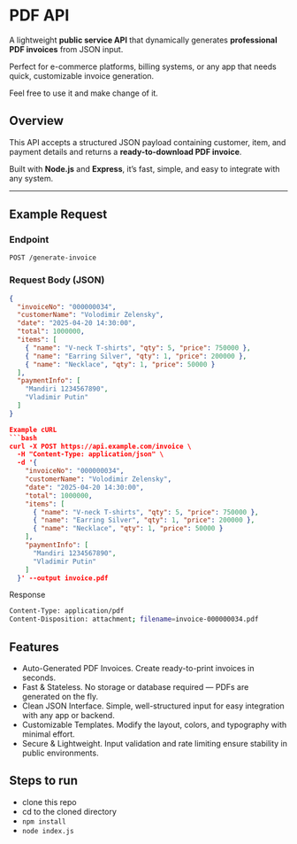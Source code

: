 # PDF API
A lightweight **public service API** that dynamically generates **professional PDF invoices** from JSON input.  

Perfect for e-commerce platforms, billing systems, or any app that needs quick, customizable invoice generation.

Feel free to use it and make change of it.

## Overview

This API accepts a structured JSON payload containing customer, item, and payment details and returns a **ready-to-download PDF invoice**.  

Built with **Node.js** and **Express**, it’s fast, simple, and easy to integrate with any system.

---

## Example Request

### Endpoint

`POST /generate-invoice`

### Request Body (JSON)
```json
{
  "invoiceNo": "000000034",
  "customerName": "Volodimir Zelensky",
  "date": "2025-04-20 14:30:00",
  "total": 1000000,
  "items": [
    { "name": "V-neck T-shirts", "qty": 5, "price": 750000 },
    { "name": "Earring Silver", "qty": 1, "price": 200000 },
    { "name": "Necklace", "qty": 1, "price": 50000 }
  ],
  "paymentInfo": [
    "Mandiri 1234567890",
    "Vladimir Putin"
  ]
}

Example cURL
```bash
curl -X POST https://api.example.com/invoice \
  -H "Content-Type: application/json" \
  -d '{
    "invoiceNo": "000000034",
    "customerName": "Volodimir Zelensky",
    "date": "2025-04-20 14:30:00",
    "total": 1000000,
    "items": [
      { "name": "V-neck T-shirts", "qty": 5, "price": 750000 },
      { "name": "Earring Silver", "qty": 1, "price": 200000 },
      { "name": "Necklace", "qty": 1, "price": 50000 }
    ],
    "paymentInfo": [
      "Mandiri 1234567890",
      "Vladimir Putin"
    ]
  }' --output invoice.pdf
```
Response
```bash
Content-Type: application/pdf
Content-Disposition: attachment; filename=invoice-000000034.pdf
```

## Features

- Auto-Generated PDF Invoices. Create ready-to-print invoices in seconds.
- Fast & Stateless. No storage or database required — PDFs are generated on the fly.
- Clean JSON Interface. Simple, well-structured input for easy integration with any app or backend.
- Customizable Templates. Modify the layout, colors, and typography with minimal effort.
- Secure & Lightweight. Input validation and rate limiting ensure stability in public environments.

## Steps to run
- clone this repo
- cd to the cloned directory
- `npm install`
- `node index.js`
